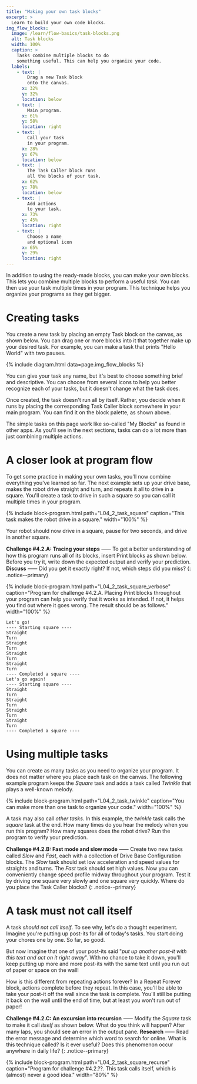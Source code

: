 ```yaml
---
title: "Making your own task blocks"
excerpt: >
  Learn to build your own code blocks.
img_flow_blocks:
  image: /learn/flow-basics/task-blocks.png
  alt: Task blocks
  width: 100%
  caption: >
    Tasks combine multiple blocks to do
    something useful. This can help you organize your code.
  labels:
    - text: |
        Drag a new Task block
        onto the canvas.
      x: 32%
      y: 32%
      location: below
    - text: |
        Main program.
      x: 61%
      y: 58%
      location: right
    - text: |
        Call your task
        in your program.
      x: 28%
      y: 67%
      location: below
    - text: |
        The Task Caller block runs
        all the blocks of your task.
      x: 62%
      y: 78%
      location: below
    - text: |
        Add actions 
        to your task.
      x: 73%
      y: 45%
      location: right
    - text: |
        Choose a name
        and optional icon
      x: 65%
      y: 29%
      location: right
---
```


In addition to using the ready-made blocks, you can make your own blocks. This
lets you combine multiple blocks to perform a useful _task_. You can then use
your task multiple times in your program.
This technique helps you organize your programs as they get bigger.

# Creating tasks

You create a new task by placing an empty Task block on the canvas, as shown
below. You can drag one or more blocks into it that together make up your
desired task. For example, you can make a task that prints "Hello World" with
two pauses.

{% include diagram.html data=page.img_flow_blocks %}

You can give your task any name, but it's best to choose something brief and
descriptive. You can choose from several icons to help you better recognize
each of your tasks, but it doesn't change what the task does.

Once created, the task doesn't run all by itself. Rather, you decide when it
runs by placing the corresponding Task Caller block somewhere in your main
program. You can find it on the block palette, as shown above.

The simple tasks on this page work like so-called "My Blocks" as found in other
apps. As you'll see in the next sections, tasks can do a lot more
than just combining multiple actions.

# A closer look at program flow

To get some practice in making your own tasks, you'll now combine everything
you've learned so far. The next example sets up your drive base, makes the
robot drive straight and turn, and repeats it all to drive in a square. You'll
create a task to drive in such a square so you can call it multiple times in
your program.

{% include block-program.html
path="L04_2_task_square"
caption="This task makes the robot drive in a square."
width="100%"
%}

Your robot should now drive in a square, pause for two seconds, and drive in
another square.

**Challenge #4.2.A: Tracing your steps** ⸺  To get a better understanding of
how this program runs all of its blocks, insert Print blocks as shown below.
Before you try it, write down the expected output and verify your
prediction. **Discuss** ⸺ Did you get it exactly right? If not, which steps did
you miss?
{: .notice--primary}


{% include block-program.html
path="L04_2_task_square_verbose"
caption="Program for challenge #4.2.A. Placing Print blocks throughout your
program can help you verify that it works as intended. If not, it helps you
find out where it goes wrong. The result should be as follows."
width="100%"
%}

```
Let's go!
---- Starting square ----
Straight
Turn
Straight
Turn
Straight
Turn
Straight
Turn
---- Completed a square ----
Let's go again!
---- Starting square ----
Straight
Turn
Straight
Turn
Straight
Turn
Straight
Turn
---- Completed a square ----
```
# Using multiple tasks

You can create as many tasks as you need to organize your program. It does not
matter where you place each task on the canvas. The following example program
keeps the _Square_ task and adds a task called _Twinkle_ that plays a well-known
melody.

{% include block-program.html
path="L04_2_task_twinkle"
caption="You can make more than one task to organize your code."
width="100%"
%}

A task may also call _other tasks_. In this example, the _twinkle_ task calls the
_square_ task at the end. How many times do you hear the melody when you run this
program? How many squares does the robot drive? Run the program to verify your
prediction.

**Challenge #4.2.B: Fast mode and slow mode** ⸺ Create two new tasks called
_Slow_ and _Fast_, each with a collection of Drive Base Configuration blocks.
The _Slow_ task should set low acceleration and speed values for straights and
turns. The _Fast_ task should set high values. Now you can conveniently change
speed profile midway throughout your program. Test it by driving one square
very slowly and one square very quickly. Where do you place the Task Caller
blocks?
{: .notice--primary}

# A task must not call itself

A task _should not call itself_. To see why, let's do a thought experiment.
Imagine you're putting up post-its for all of today's tasks. You start doing
your chores one by one. So far, so good.

But now imagine that one of your post-its said "_put up another post-it with
this text and act on it right away_". With no chance to take it down, you'll
keep putting up more and more post-its with the same text until you run out of
paper or space on the wall!

How is this different from repeating actions forever? In a Repeat Forever block,
actions complete before they repeat. In this case, you'll be able to take your
post-it off the wall since the task is complete. You'll still be putting it
back on the wall until the end of time, but at least you won't run out of
paper!

**Challenge #4.2.C: An excursion into recursion** ⸺ Modify the _Square_ task
to make it call _itself_ as shown below. What do you think will happen? After
many laps, you should see an error in the output pane. **Research** ⸺ Read the error message and determine which word to search for online. What is
this technique called? Is it ever useful? Does this phenomenon occur anywhere in daily life?
{: .notice--primary}


{% include block-program.html
path="L04_2_task_square_recurse"
caption="Program for challenge #4.2.??. This task calls itself, which is
(almost) never a good idea."
width="80%"
%}




